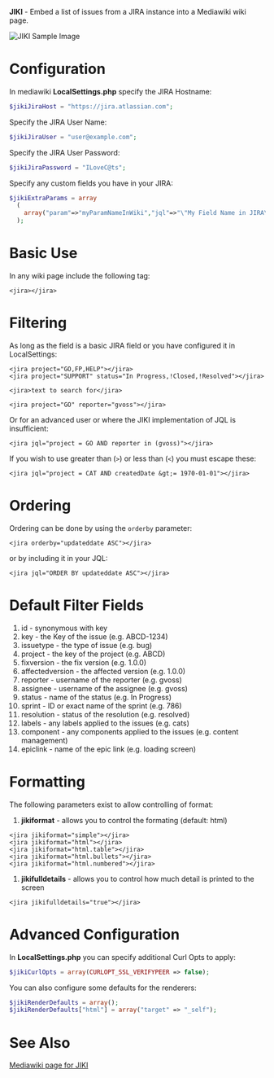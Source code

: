 **JIKI** - Embed a list of issues from a JIRA instance into a Mediawiki wiki page.

![JIKI Sample Image](https://upload.wikimedia.org/wikipedia/commons/2/21/Php-mediawiki-jiki-screenshot.png)

Configuration
=============
In mediawiki **LocalSettings.php** specify the JIRA Hostname:
```php
$jikiJiraHost = "https://jira.atlassian.com";
```
Specify the JIRA User Name:
```php
$jikiJiraUser = "user@example.com";
```
Specify the JIRA User Password:
```php
$jikiJiraPassword = "ILoveC@ts";
```
Specify any custom fields you have in your JIRA:
```php
$jikiExtraParams = array
  (
    array("param"=>"myParamNameInWiki","jql"=>"\"My Field Name in JIRA\""),
  );
```
Basic Use
=========
In any wiki page include the following tag:
```
<jira></jira>
```
Filtering
=========
As long as the field is a basic JIRA field or you have configured it in LocalSettings:
```
<jira project="GO,FP,HELP"></jira>
<jira project="SUPPORT" status="In Progress,!Closed,!Resolved"></jira>
```
```
<jira>text to search for</jira>
```
```
<jira project="GO" reporter="gvoss"></jira>
```
Or for an advanced user or where the JIKI implementation of JQL is insufficient:
```
<jira jql="project = GO AND reporter in (gvoss)"></jira>
```
If you wish to use greater than (`>`) or less than (`<`) you must escape these:
```
<jira jql="project = CAT AND createdDate &gt;= 1970-01-01"></jira>
```
Ordering
========
Ordering can be done by using the `orderby` parameter:
```
<jira orderby="updateddate ASC"></jira>
```
or by including it in your JQL:
```
<jira jql="ORDER BY updateddate ASC"></jira>
```
Default Filter Fields
=====================
1. id - synonymous with key
1. key - the Key of the issue (e.g. ABCD-1234)
1. issuetype - the type of issue (e.g. bug)
1. project - the key of the project (e.g. ABCD)
1. fixversion - the fix version (e.g. 1.0.0)
1. affectedversion - the affected version (e.g. 1.0.0)
1. reporter - username of the reporter (e.g. gvoss)
1. assignee - username of the assignee (e.g. gvoss)
1. status - name of the status (e.g. In Progress)
1. sprint - ID or exact name of the sprint (e.g. 786)
1. resolution - status of the resolution (e.g. resolved)
1. labels - any labels applied to the issues (e.g. cats)
1. component - any components applied to the issues (e.g. content management)
1. epiclink - name of the epic link (e.g. loading screen)

Formatting
==========
The following parameters exist to allow controlling of format:

1. **jikiformat** - allows you to control the formating (default: html)
 
```
<jira jikiformat="simple"></jira>
<jira jikiformat="html"></jira>
<jira jikiformat="html.table"></jira>
<jira jikiformat="html.bullets"></jira>
<jira jikiformat="html.numbered"></jira>
```
1. **jikifulldetails** - allows you to control how much detail is printed to the screen
```
<jira jikifulldetails="true"></jira>
```
Advanced Configuration
======================
In **LocalSettings.php** you can specify additional Curl Opts to apply:
```php
$jikiCurlOpts = array(CURLOPT_SSL_VERIFYPEER => false);
```
You can also configure some defaults for the renderers:
```php
$jikiRenderDefaults = array();
$jikiRenderDefaults["html"] = array("target" => "_self");
```

See Also
========
[Mediawiki page for JIKI](https://www.mediawiki.org/wiki/Extension:JIKI)
